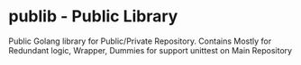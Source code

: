# publib - Public Library

Public Golang library for Public/Private Repository.
Contains Mostly for Redundant logic, Wrapper, Dummies for support unittest on Main Repository